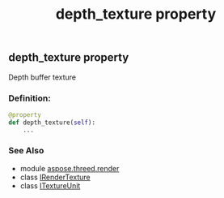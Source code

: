 ﻿---
title: depth_texture property
second_title: Aspose.3D for Python via .NET API References
description: 
type: docs
weight: 40
url: /python-net/aspose.threed.render/irendertexture/depth_texture/
is_root: false
---

## depth_texture property


Depth buffer texture
### Definition:
```python
@property
def depth_texture(self):
    ...
```

### See Also
* module [aspose.threed.render](../../)
* class [IRenderTexture](/3d/python-net/aspose.threed.render/irendertexture)
* class [ITextureUnit](/3d/python-net/aspose.threed.render/itextureunit)
